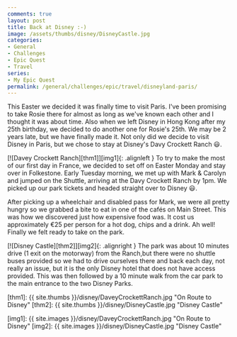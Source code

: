 ```yaml
---
comments: true
layout: post
title: Back at Disney :-)
image: /assets/thumbs/disney/DisneyCastle.jpg
categories:
- General
- Challenges
- Epic Quest
- Travel
series: 
- My Epic Quest
permalink: /general/challenges/epic/travel/disneyland-paris/
---
```


This Easter we decided it was finally time to visit Paris. I've been promising to take Rosie there
for almost as long as we've known each other and I thought it was about time. Also when we left
Disney in Hong Kong after my 25th birthday, we decided to do another one for Rosie's 25th. We may be
2 years late, but we have finally made it. Not only did we decide to visit Disney in Paris, but we
chose to stay at Disney's Davy Crockett Ranch :smiley:.

[![Davey Crockett Ranch][thm1]][img1]{: .alignleft }
To try to make the most of our first day in France, we decided to set off on Easter Monday and stay
over in Folkestone. Early Tuesday morning, we met up with Mark & Carolyn and jumped on the Shuttle,
arriving at the Davy Crockett Ranch by 1pm. We picked up our park tickets and headed straight over
to Disney :smiley:.

After picking up a wheelchair and disabled pass for Mark, we were all pretty hungry so we grabbed a
bite to eat in one of the cafés on Main Street. This was how we discovered just how expensive food
was. It cost us approximately €25 per person for a hot dog, chips and a drink. Ah well! Finally we
felt ready to take on the park.

[![Disney Castle][thm2]][img2]{: .alignright }
The park was about 10 minutes drive (1 exit on the motorway) from the Ranch,but there were no
shuttle buses provided so we had to drive ourselves there and back each day, not really an issue,
but it is the only Disney hotel that does not have access provided. This was then followed by a 10
minute walk from the car park to the main entrance to the two Disney Parks.



[thm1]: {{ site.thumbs }}/disney/DaveyCrockettRanch.jpg "On Route to Disney"
[thm2]: {{ site.thumbs }}/disney/DisneyCastle.jpg "Disney Castle"

[img1]: {{ site.images }}/disney/DaveyCrockettRanch.jpg "On Route to Disney"
[img2]: {{ site.images }}/disney/DisneyCastle.jpg "Disney Castle"